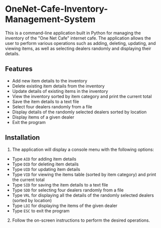 # OneNet-Cafe-Inventory-Management-System

This is a command-line application built in Python for managing the inventory of the "One Net Cafe" internet cafe. The application allows the user to perform various operations such as adding, deleting, updating, and viewing items, as well as selecting dealers randomly and displaying their details.

## Features

- Add new item details to the inventory
- Delete existing item details from the inventory
- Update details of existing items in the inventory
- View the inventory sorted by item category and print the current total
- Save the item details to a text file
- Select four dealers randomly from a file
- Display details of the randomly selected dealers sorted by location
- Display items of a given dealer
- Exit the program

## Installation

1.  The application will display a console menu with the following options:

- Type `AID` for adding item details
- Type `DID` for deleting item details
- Type `UID` for updating item details
- Type `VID` for viewing the items table (sorted by item category) and print the current total
- Type `SID` for saving the item details to a text file
- Type `SDD` for selecting four dealers randomly from a file
- Type `VRL` for displaying all the details of the randomly selected dealers (sorted by location)
- Type `LDI` for displaying the items of the given dealer
- Type `ESC` to exit the program

2. Follow the on-screen instructions to perform the desired operations.

